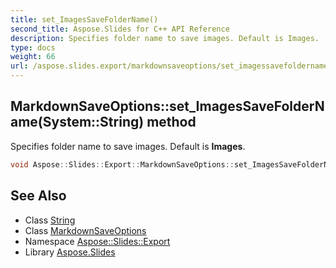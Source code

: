 ```yaml
---
title: set_ImagesSaveFolderName()
second_title: Aspose.Slides for C++ API Reference
description: Specifies folder name to save images. Default is Images.
type: docs
weight: 66
url: /aspose.slides.export/markdownsaveoptions/set_imagessavefoldername/
---
```

## MarkdownSaveOptions::set_ImagesSaveFolderName(System::String) method


Specifies folder name to save images. Default is **Images**.

```cpp
void Aspose::Slides::Export::MarkdownSaveOptions::set_ImagesSaveFolderName(System::String value)
```

## See Also

* Class [String](../../../system/string/)
* Class [MarkdownSaveOptions](../)
* Namespace [Aspose::Slides::Export](../../)
* Library [Aspose.Slides](../../../)